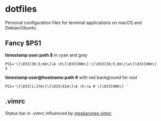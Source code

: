 dotfiles
========

Personal configuration files for terminal applications on macOS and Debian/Ubuntu.

Fancy $PS1
----
__timestamp user:path $__ in cyan and grey
```
PS1='\[\033[38;5;6m\]\A \h\[\033[00m\]:\[\033[38;5;8m\]\w\[\033[00m\] $ '
```
__timestamp user@hostname:path #__ with red background for root
```
PS1='\[\033[1;37m\]\[\033[41m\]\A \h:\w # \[\033[00m\] '
```

.vimrc
------
Status bar in .vimrc influenced by [meskarunes vimrc](https://gist.github.com/meskarune/57b613907ebd1df67eb7bdb83c6e6641)
